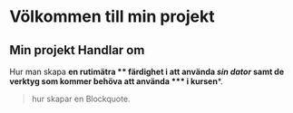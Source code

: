 # Völkommen till min projekt
## Min projekt Handlar om
Hur man skapa **en rutimätra ** färdighet i att använda *sin dator* samt de verktyg som kommer behöva att använda *** i kursen***.

> hur skapar en Blockquote.

